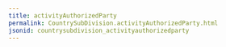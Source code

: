 ```yaml
---
title: activityAuthorizedParty
permalink: CountrySubDivision.activityAuthorizedParty.html
jsonid: countrysubdivision_activityauthorizedparty
---
```

